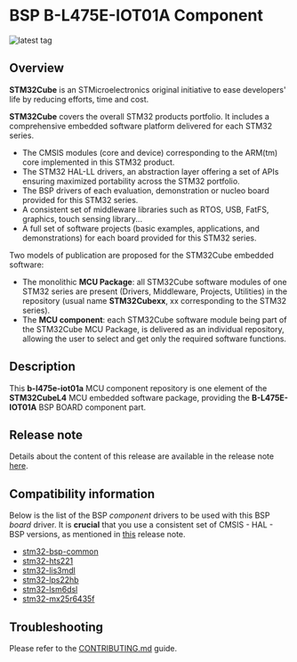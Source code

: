 # BSP B-L475E-IOT01A Component

![latest tag](https://img.shields.io/github/v/tag/STMicroelectronics/b-l475e-iot01a.svg?color=brightgreen)

## Overview

**STM32Cube** is an STMicroelectronics original initiative to ease developers' life by reducing efforts, time and cost.

**STM32Cube** covers the overall STM32 products portfolio. It includes a comprehensive embedded software platform delivered for each STM32 series.
   * The CMSIS modules (core and device) corresponding to the ARM(tm) core implemented in this STM32 product.
   * The STM32 HAL-LL drivers, an abstraction layer offering a set of APIs ensuring maximized portability across the STM32 portfolio.
   * The BSP drivers of each evaluation, demonstration or nucleo board provided for this STM32 series.
   * A consistent set of middleware libraries such as RTOS, USB, FatFS, graphics, touch sensing library...
   * A full set of software projects (basic examples, applications, and demonstrations) for each board provided for this STM32 series.

Two models of publication are proposed for the STM32Cube embedded software:
   * The monolithic **MCU Package**: all STM32Cube software modules of one STM32 series are present (Drivers, Middleware, Projects, Utilities) in the repository (usual name **STM32Cubexx**, xx corresponding to the STM32 series).
   * The **MCU component**: each STM32Cube software module being part of the STM32Cube MCU Package, is delivered as an individual repository, allowing the user to select and get only the required software functions.

## Description

This **b-l475e-iot01a** MCU component repository is one element of the **STM32CubeL4** MCU embedded software package, providing the **B-L475E-IOT01A** BSP BOARD component part.

## Release note

Details about the content of this release are available in the release note [here](https://htmlpreview.github.io/?https://github.com/STMicroelectronics/b-l475e-iot01a/blob/main/Release_Notes.html).

## Compatibility information

Below is the list of the BSP *component* drivers to be used with this BSP *board* driver. It is **crucial** that you use a consistent set of CMSIS - HAL - BSP versions, as mentioned in [this](https://htmlpreview.github.io/?https://github.com/STMicroelectronics/STM32CubeL4/blob/master/Release_Notes.html) release note.

* [stm32-bsp-common](https://github.com/STMicroelectronics/stm32-bsp-common)
* [stm32-hts221](https://github.com/STMicroelectronics/stm32-hts221)
* [stm32-lis3mdl](https://github.com/STMicroelectronics/stm32-lis3mdl)
* [stm32-lps22hb](https://github.com/STMicroelectronics/stm32-lps22hb)
* [stm32-lsm6dsl](https://github.com/STMicroelectronics/stm32-lsm6dsl)
* [stm32-mx25r6435f](https://github.com/STMicroelectronics/stm32-mx25r6435f)

## Troubleshooting

Please refer to the [CONTRIBUTING.md](CONTRIBUTING.md) guide.
